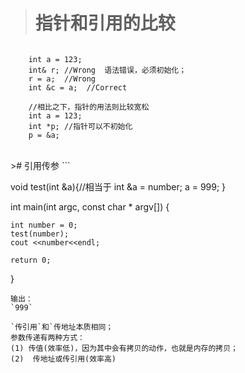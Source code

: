 ># 指针和引用的比较
```

    int a = 123;
    int& r; //Wrong  语法错误，必须初始化；
    r = a;  //Wrong
    int &c = a;  //Correct
    
    //相比之下，指针的用法则比较宽松
    int a = 123;
    int *p; //指针可以不初始化
    p = &a;

```

<br/>
>#  引用传参
```

void test(int &a){//相当于 int &a = number;
    a = 999;
}

int main(int argc, const char * argv[]) {

    int number = 0;
    test(number);
    cout <<number<<endl;
    
    return 0;
}

```
输出：
`999`

`传引用`和`传地址本质相同；
参数传递有两种方式：
(1) 传值(效率低)，因为其中会有拷贝的动作，也就是内存的拷贝；
(2)  传地址或传引用(效率高)
